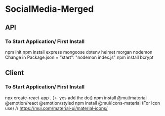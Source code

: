 # SocialMedia-Merged

## API
### To Start Application/ First Install
npm init
npm install express mongoose dotenv helmet morgan nodemon
Change in Package.json =  "start": "nodemon index.js"
npm install bcrypt


## Client
### To Start Application/ First Install
npx create-react-app . (<- yes add the dot) 
npm install @mui/material @emotion/react @emotion/styled
npm install @mui/icons-material (For Icon use) // https://mui.com/material-ui/material-icons/
